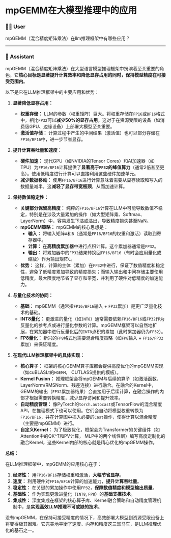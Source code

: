 # mpGEMM在大模型推理中的应用

### 🧑‍💻 User

mpGEMM（混合精度矩阵乘法）在llm推理框架中有哪些应用？

---

### 🤖 Assistant

mpGEMM（混合精度矩阵乘法）在大型语言模型推理框架中扮演着至关重要的角色，它**核心目标是显著提升计算效率和降低显存占用的同时，保持模型精度在可接受范围内**。

以下是它在LLM推理框架中的主要应用和优势：

1.  **显著降低显存占用：**
    *   **权重存储：** LLM的参数（权重矩阵）巨大。将权重存储在`FP16`或`BF16`格式中，相比`FP32`可以**减少50%的显存占用**。这对于在资源受限的设备（如消费级GPU、边缘设备）上部署大模型至关重要。
    *   **激活值存储：** 计算过程中产生的中间结果（激活值）也可以部分存储在`FP16/BF16`中，进一步节省显存。

2.  **提升计算吞吐量和速度：**
    *   **硬件加速：** 现代GPU（如NVIDIA的Tensor Cores）和AI加速器（如TPU）为`FP16/BF16`计算提供了**显著高于`FP32`的峰值算力**（通常2倍甚至更高）。使用低精度进行计算可以直接利用这些硬件加速单元。
    *   **减少数据移动：** 使用`FP16/BF16`进行计算意味着需要从显存读取和写入的数据量减半，这**减轻了显存带宽瓶颈**，从而加速计算。

3.  **保持数值稳定性：**
    *   **关键部分保留高精度：** 纯粹的`FP16/BF16`计算在LLM中可能导致数值不稳定，特别是在涉及大量累加的操作（如大型矩阵乘、Softmax、LayerNorm）中，容易发生下溢或溢出，导致精度损失甚至NaN。
    *   **mpGEMM策略：** mpGEMM的核心思想是：
        *   **输入：** 将输入矩阵`A`和`B`（通常是`FP16/BF16`的权重和激活）读取到寄存器中。
        *   **计算：** 在**高精度累加器**中进行点积计算。这个累加器通常是`FP32`。
        *   **输出：** 将累加器中的`FP32`结果转换回`FP16/BF16`（有时会应用量化或缩放）作为输出矩阵`C`。
    *   **优势：** 这样，计算的主体（累加）在`FP32`中进行，保证了数值精度和稳定性，避免了低精度累加导致的精度损失；而输入输出和中间存储主要使用低精度，最大限度地节省了显存和带宽，并利用了硬件对低精度的加速能力。

4.  **与量化技术的协同：**
    *   **基础：** mpGEMM（通常指`FP16/BF16`输入 + `FP32`累加）是更广泛量化技术的基础。
    *   **INT8量化：** 更激进的量化（如`INT8`）通常需要依赖`FP16/BF16`或`FP32`作为反量化的参考点或进行量化参数的计算。mpGEMM框架可以自然地扩展，在累加器中进行反量化后的`INT8`点积的累加（此时累加器仍为`FP32`）。
    *   **FP8量化：** 新兴的`FP8`格式也需要混合精度策略（如`FP8`输入 + `FP16/FP32`累加）来保证精度。

5.  **在现代LLM推理框架中的具体实现：**
    *   **核心算子：** 框架的核心GEMM算子库都会提供高度优化的mpGEMM实现（如cuBLASLt的`HGEMM`， CUTLASS提供的模板）。
    *   **Kernel Fusion：** 推理框架会将mpGEMM与后续的算子（如激活函数、LayerNorm/RMSNorm、残差连接）进行融合。在融合的Kernel中，GEMM的输出（`FP32`累加器结果）会直接用于后续计算，在融合操作的内部才根据需要转换精度，减少显存访问和提升效率。
    *   **自动精度管理：** 像PyTorch的`torch.autocast`或TensorFlow的混合精度API，在推理模式下也可以使用。它们会自动将模型权重转换为`FP16/BF16`，并在计算图中插入必要的`Cast`操作，使得计算以混合精度（主要是mpGEMM）进行。
    *   **自定义Kernel：** 为了极致优化，框架会为Transformer的关键组件（如Attention中的QK^T和PV计算， MLP中的两个线性层）编写高度定制化的融合Kernel，这些Kernel内部的核心就是精心优化的mpGEMM操作。

**总结：**

在LLM推理框架中，mpGEMM的应用核心在于：

1.  **经济性：** 用`FP16/BF16`存储权重和激活，**大幅节省显存**。
2.  **速度：** 利用硬件对`FP16/BF16`计算的加速能力，**提升计算吞吐量**。
3.  **稳定性：** 在关键的累加操作中使用`FP32`，**保障数值精度和模型输出质量**。
4.  **基础性：** 作为实现更激进量化（`INT8`, `FP8`）的**基础支撑技术**。
5.  **集成性：** 深度集成在框架的核心算子库、Kernel融合策略和自动精度管理机制中，是**实现高效LLM推理不可或缺的技术**。

没有mpGEMM，在保持可接受精度的情况下，高效部署大模型到资源受限设备上将变得极其困难。它完美地平衡了速度、内存和精度这三驾马车，是LLM推理优化的基石之一。